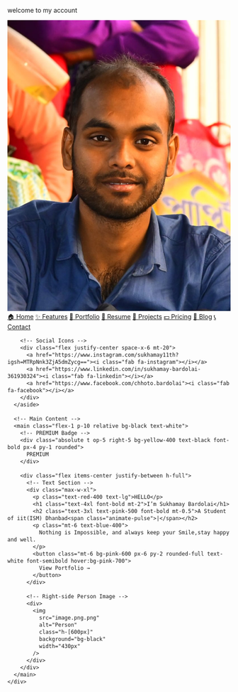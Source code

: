 welcome to my account

<html lang="en">
  <head>
    <meta charset="UTF-8" />
    <meta name="viewport" content="width=device-width, initial-scale=1.0" />
    <title>Sukhamay Bardolai Portfolio</title>
    <script src="https://cdn.tailwindcss.com"></script>
    <link
      rel="stylesheet"
      href="https://cdnjs.cloudflare.com/ajax/libs/font-awesome/6.5.0/css/all.min.css"
    />
  </head>
  <body class="bg-black text-white">
    <div class="flex min-h-screen">
      <!-- Sidebar -->
      <aside class="w-64 bg-[#1a1a1a] text-white p-6 flex flex-col justify-between">
        <div>
          <!-- Profile Image -->
          <div class="flex justify-center mb-6">
            <img
              src="jpg.jpg"
              alt="Profile"
              class="rounded-full w-32 h-32 object-cover"
            />
          </div>
          <!-- Navigation -->
          <nav class="space-y-4 font-semibold text-pink-500">
            <a href="#" class="block bg-pink-900 rounded p-2 text-white">🏠 Home</a>
            <a href="#" class="block hover:text-white">✨ Features</a>
            <a href="#" class="block hover:text-white">🎨 Portfolio</a>
            <a href="file:///C:/Users/sukha/OneDrive/Desktop/website/my%20cv%20.pdf" class="block hover:text-white">📄 Resume</a>
            <a href="#" class="block hover:text-white">📁 Projects</a>
            <a href="#" class="block hover:text-white">💵 Pricing</a>
            <a href="#" class="block hover:text-white">📝 Blog</a>
            <a href="#" class="block hover:text-white">📞 Contact</a>
          </nav>
        </div>

        <!-- Social Icons -->
        <div class="flex justify-center space-x-6 mt-20">
          <a href="https://www.instagram.com/sukhamay11th?igsh=MTRpNnk3ZjA5dmZycg=="><i class="fab fa-instagram"></i></a>
          <a href="https://www.linkedin.com/in/sukhamay-bardolai-361930324"><i class="fab fa-linkedin"></i></a>
          <a href="https://www.facebook.com/chhoto.bardolai"><i class="fab fa-facebook"></i></a>
        </div>
      </aside>

      <!-- Main Content -->
      <main class="flex-1 p-10 relative bg-black text-white">
        <!-- PREMIUM Badge -->
        <div class="absolute t op-5 right-5 bg-yellow-400 text-black font-bold px-4 py-1 rounded">
          PREMIUM
        </div>

        <div class="flex items-center justify-between h-full">
          <!-- Text Section -->
          <div class="max-w-xl">
            <p class="text-red-400 text-lg">HELLO</p>
            <h1 class="text-4xl font-bold mt-2">I’m Sukhamay Bardolai</h1>
            <h2 class="text-3xl text-pink-500 font-bold mt-0.5">A Student of iit(ISM) Dhanbad<span class="animate-pulse">|</span></h2>
            <p class="mt-6 text-blue-400">
              Nothing is Impossible, and always keep your Smile,stay happy and well.
            </p>
            <button class="mt-6 bg-pink-600 px-6 py-2 rounded-full text-white font-semibold hover:bg-pink-700">
              View Portfolio →
            </button>
          </div>

          <!-- Right-side Person Image -->
          <div>
            <img
              src="image.png.png"
              alt="Person"
              class="h-[600px]"
              background="bg-black"
              width="430px"
            />
          </div>
        </div>
      </main>
    </div>
  </body>
</html>
